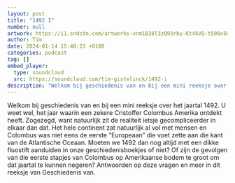 ```yaml
---
layout: post
title: "1492 I"
number: null
artwork: https://i1.sndcdn.com/artworks-vnm1B38l3zQ93rby-Kt4kVQ-t500x500.jpg
author: Tim
date: 2024-01-14 15:40:23 +0100
categories: podcast
tag: []
embed_player:
  type: soundcloud
  src: https://soundcloud.com/tim-gistelinck/1492-i
description: "Welkom bij geschiedenis van en bij een mini reeksje over het jaartal 1492."
---
```

Welkom bij geschiedenis van en bij een mini reeksje over het jaartal 1492. U weet wel, het jaar waarin een zekere Cristoffer Colombus Amerika ontdekt heeft. Zogezegd, want natuurlijk zit de realiteit ietsje gecompliceerder in elkaar dan dat. Het hele continent zat natuurlijk al vol met mensen en Colombus was niet eens de eerste “Europeaan” die voet zette aan die kant van de Atlantische Oceaan. Moeten we 1492 dan nog altijd met een dikke fluostift aanduiden in onze geschiedenisboekjes of niet? Of zijn de gevolgen van die eerste stapjes van Colombus op Amerikaanse bodem te groot om dat jaartal te kunnen negeren? Antwoorden op deze vragen en meer in dit reeksje van Geschiedenis van.